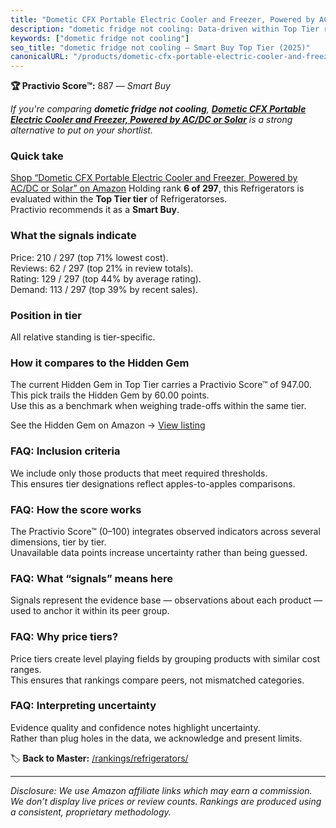 ```yaml
---
title: "Dometic CFX Portable Electric Cooler and Freezer, Powered by AC/DC or Solar"
description: "dometic fridge not cooling: Data-driven within Top Tier ranking using the Practivio Score™. Positioned by quality, value, demand, findability, momentum."
keywords: ["dometic fridge not cooling"]
seo_title: "dometic fridge not cooling — Smart Buy Top Tier (2025)"
canonicalURL: "/products/dometic-cfx-portable-electric-cooler-and-freezer-powered-by-acdc-or-solar-B083V6M9G8/"
---
```


**🏆 Practivio Score™:** 887 — _Smart Buy_


*If you're comparing **dometic fridge not cooling**, **[Dometic CFX Portable Electric Cooler and Freezer, Powered by AC/DC or Solar](https://www.amazon.com/dp/B083V6M9G8?tag=practivio-20)** is a strong alternative to put on your shortlist.*
### Quick take
[Shop “Dometic CFX Portable Electric Cooler and Freezer, Powered by AC/DC or Solar” on Amazon](https://www.amazon.com/dp/B083V6M9G8?tag=practivio-20)
Holding rank **6 of 297**, this Refrigerators is evaluated within the **Top Tier tier** of Refrigeratorses.  
Practivio recommends it as a **Smart Buy**.

### What the signals indicate
Price: 210 / 297 (top 71% lowest cost).  
Reviews: 62 / 297 (top 21% in review totals).  
Rating: 129 / 297 (top 44% by average rating).  
Demand: 113 / 297 (top 39% by recent sales).

### Position in tier
All relative standing is tier-specific.

### How it compares to the Hidden Gem
The current Hidden Gem in Top Tier carries a Practivio Score™ of 947.00.  
This pick trails the Hidden Gem by 60.00 points.  
Use this as a benchmark when weighing trade-offs within the same tier.  

See the Hidden Gem on Amazon → [View listing](https://www.amazon.com/dp/B09H4P8RYN?tag=practivio-20)

### FAQ: Inclusion criteria
We include only those products that meet required thresholds.  
This ensures tier designations reflect apples-to-apples comparisons.

### FAQ: How the score works
The Practivio Score™ (0–100) integrates observed indicators across several dimensions, tier by tier.  
Unavailable data points increase uncertainty rather than being guessed.

### FAQ: What “signals” means here
Signals represent the evidence base — observations about each product — used to anchor it within its peer group.

### FAQ: Why price tiers?
Price tiers create level playing fields by grouping products with similar cost ranges.  
This ensures that rankings compare peers, not mismatched categories.

### FAQ: Interpreting uncertainty
Evidence quality and confidence notes highlight uncertainty.  
Rather than plug holes in the data, we acknowledge and present limits.


🏷️ **Back to Master:** [/rankings/refrigerators/](/rankings/refrigerators/)

---
_Disclosure: We use Amazon affiliate links which may earn a commission. We don’t display live prices or review counts. Rankings are produced using a consistent, proprietary methodology._
